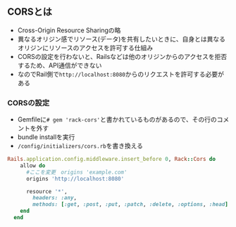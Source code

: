 ## CORSとは

- Cross-Origin Resource Sharingの略
- 異なるオリジン感でリソース(データ)を共有したいときに、自身とは異なるオリジンにリソースのアクセスを許可する仕組み
- CORSの設定を行わないと、Railsなどは他のオリジンからのアクセスを拒否するため、API通信ができない
- なのでRail側で`http://localhost:8080`からのリクエストを許可する必要がある


### CORSの設定

- Gemfileに`# gem 'rack-cors'`と書かれているものがあるので、その行のコメントを外す
- bundle installを実行
- `/config/initializers/cors.rb`を書き換える

```rb
Rails.application.config.middleware.insert_before 0, Rack::Cors do
    allow do
      #ここを変更　origins 'example.com'
      origins 'http://localhost:8080'

      resource '*',
        headers: :any,
        methods: [:get, :post, :put, :patch, :delete, :options, :head]
    end
  end
```
